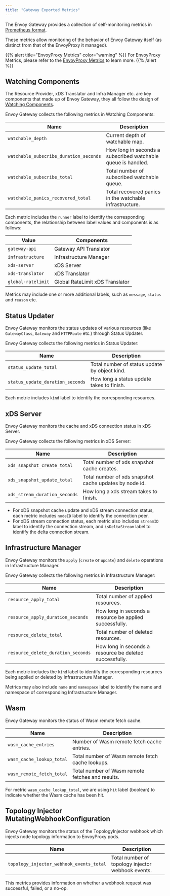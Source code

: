 ```yaml
---
title: "Gateway Exported Metrics"
---
```


The Envoy Gateway provides a collection of self-monitoring metrics in [Prometheus format][prom-format]. 

These metrics allow monitoring of the behavior of Envoy Gateway itself (as distinct from that of the EnvoyProxy it managed).

{{% alert title="EnvoyProxy Metrics" color="warning" %}}
For EnvoyProxy Metrics, please refer to the [EnvoyProxy Metrics](./proxy-metric) to learn more.
{{% /alert %}}

## Watching Components

The Resource Provider, xDS Translator and Infra Manager etc. are key components that made up of Envoy Gateway,
they all follow the design of [Watching Components](../../../contributions/design/watching).

Envoy Gateway collects the following metrics in Watching Components:

| Name                                   | Description                                                  |
|----------------------------------------|--------------------------------------------------------------|
| `watchable_depth`                      | Current depth of watchable map.                              |
| `watchable_subscribe_duration_seconds` | How long in seconds a subscribed watchable queue is handled. |
| `watchable_subscribe_total`            | Total number of subscribed watchable queue.                  |
| `watchable_panics_recovered_total`     | Total recovered panics in the watchable infrastructure.      |

Each metric includes the `runner` label to identify the corresponding components,
the relationship between label values and components is as follows:

| Value              | Components                      |
|--------------------|---------------------------------|
| `gateway-api`      | Gateway API Translator          |
| `infrastructure`   | Infrastructure Manager          |
| `xds-server`       | xDS Server                      |
| `xds-translator`   | xDS Translator                  |
| `global-ratelimit` | Global RateLimit xDS Translator |

Metrics may include one or more additional labels, such as `message`, `status` and `reason` etc.

## Status Updater

Envoy Gateway monitors the status updates of various resources (like `GatewayClass`, `Gateway` and `HTTPRoute` etc.) through Status Updater.

Envoy Gateway collects the following metrics in Status Updater:

| Name                             | Description                                    |
|----------------------------------|------------------------------------------------|
| `status_update_total`            | Total number of status update by object kind.  |
| `status_update_duration_seconds` | How long a status update takes to finish.      |

Each metric includes `kind` label to identify the corresponding resources.

## xDS Server

Envoy Gateway monitors the cache and xDS connection status in xDS Server.

Envoy Gateway collects the following metrics in xDS Server:

| Name                          | Description                                            |
|-------------------------------|--------------------------------------------------------|
| `xds_snapshot_create_total`   | Total number of xds snapshot cache creates.            |
| `xds_snapshot_update_total`   | Total number of xds snapshot cache updates by node id. |
| `xds_stream_duration_seconds` | How long a xds stream takes to finish.                 |

- For xDS snapshot cache update and xDS stream connection status, each metric includes `nodeID` label to identify the connection peer.
- For xDS stream connection status, each metric also includes `streamID` label to identify the connection stream, and `isDeltaStream` label to identify the delta connection stream.

## Infrastructure Manager

Envoy Gateway monitors the `apply` (`create` or `update`) and `delete` operations in Infrastructure Manager.

Envoy Gateway collects the following metrics in Infrastructure Manager:

| Name                               | Description                                             |
|------------------------------------|---------------------------------------------------------|
| `resource_apply_total`             | Total number of applied resources.                      |
| `resource_apply_duration_seconds`  | How long in seconds a resource be applied successfully. |
| `resource_delete_total`            | Total number of deleted resources.                      |
| `resource_delete_duration_seconds` | How long in seconds a resource be deleted successfully. |

Each metric includes the `kind` label to identify the corresponding resources being applied or deleted by Infrastructure Manager.

Metrics may also include `name` and `namespace` label to identify the name and namespace of corresponding Infrastructure Manager.

## Wasm

Envoy Gateway monitors the status of Wasm remote fetch cache.

| Name                      | Description                                      |
|---------------------------|--------------------------------------------------|
| `wasm_cache_entries`      | Number of Wasm remote fetch cache entries.       | 
| `wasm_cache_lookup_total` | Total number of Wasm remote fetch cache lookups. |
| `wasm_remote_fetch_total` | Total number of Wasm remote fetches and results. |

For metric `wasm_cache_lookup_total`, we are using `hit` label (boolean) to indicate whether the Wasm cache has been hit.

## Topology Injector MutatingWebhookConfiguration

Envoy Gateway monitors the status of the TopologyInjector webhook which injects node topology information to EnvoyProxy pods.

| Name                                     | Description                                       |
|------------------------------------------|---------------------------------------------------|
| `topology_injector_webhook_events_total` | Total number of topology injector webhook events. |

This metrics provides information on whether a webhook request was successful, failed, or a no-op.

[prom-format]: https://prometheus.io/docs/instrumenting/exposition_formats/#text-based-format
